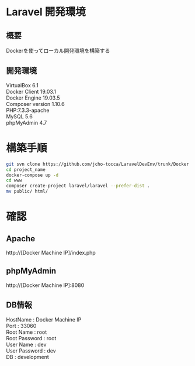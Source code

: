 Laravel 開発環境
====

## 概要
Dockerを使ってローカル開発環境を構築する

## 開発環境

VirtualBox 6.1  
Docker Client 19.03.1  
Docker Engine 19.03.5  
Composer version 1.10.6  
PHP:7.3.3-apache  
MySQL 5.6   
phpMyAdmin 4.7  

# 構築手順

```bash
git svn clone https://github.com/jcho-tocca/LaravelDevEnv/trunk/Docker project_name
cd project_name
docker-compose up -d
cd www
composer create-project laravel/laravel --prefer-dist .
mv public/ html/
```

# 確認

## Apache
http://[Docker Machine IP]/index.php

## phpMyAdmin
http://[Docker Machine IP]:8080

## DB情報
HostName : Docker Machine IP  
Port : 33060  
Root Name : root  
Root Password : root  
User Name : dev  
User Password : dev  
DB : development  